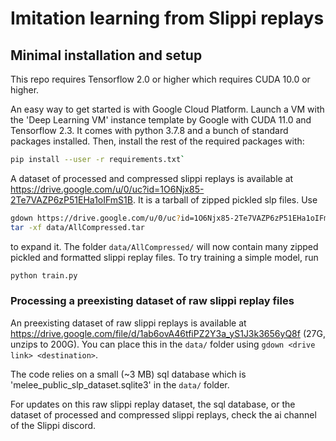 # Imitation learning from Slippi replays

## Minimal installation and setup

This repo requires Tensorflow 2.0 or higher which requires CUDA 10.0 or higher.

An easy way to get started is with Google Cloud Platform. Launch a VM with the 'Deep Learning VM' instance template by Google with CUDA 11.0 and Tensorflow 2.3. It comes with python 3.7.8 and a bunch of standard packages installed. Then, install the rest of the required packages with:

```bash
pip install --user -r requirements.txt`
```

A dataset of processed and compressed slippi replays is available at https://drive.google.com/u/0/uc?id=1O6Njx85-2Te7VAZP6zP51EHa1oIFmS1B. It is a tarball of zipped pickled slp files. Use

```bash
gdown https://drive.google.com/u/0/uc?id=1O6Njx85-2Te7VAZP6zP51EHa1oIFmS1B data/
tar -xf data/AllCompressed.tar
```

to expand it. The folder `data/AllCompressed/` will now contain many zipped pickled and formatted slippi replay files. To try training a simple model, run

```bash
python train.py
```

### Processing a preexisting dataset of raw slippi replay files

An preexisting dataset of raw slippi replays is available at https://drive.google.com/file/d/1ab6ovA46tfiPZ2Y3a_yS1J3k3656yQ8f (27G, unzips to 200G). You can place this in the `data/` folder using `gdown <drive link> <destination>`.

The code relies on a small (~3 MB) sql database which is 'melee_public_slp_dataset.sqlite3' in the `data/` folder.

For updates on this raw slippi replay dataset, the sql database, or the dataset of processed and compressed slippi replays, check the ai channel of the Slippi discord.



